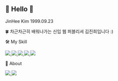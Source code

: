 ## 👋 Hello 👋

JinHee Kim
1999.09.23

🍀 차근차근히 배워나가는 신입 웹 퍼블리셔 김진희입니다 :)

🛠 My Skill 

<a href="https://www.instagram.com/" target="_blank">
  <img src="https://img.shields.io/badge/Photoshop-31A8FF?style=for-the-badge&logo=Adobe Photoshop&logoColor=ffffff"/>
</a>
<a href="https://www.instagram.com/" target="_blank">
  <img src="https://img.shields.io/badge/Illustrator-FF9A00?style=for-the-badge&logo=Adobe Illustrator&logoColor=ffffff"/>
</a>
<a href="https://www.instagram.com/" target="_blank">
  <img src="https://img.shields.io/badge/HTML5-E34F26?style=for-the-badge&logo=HTML5&logoColor=ffffff"/>
</a>
<a href="https://www.instagram.com/" target="_blank">
  <img src="https://img.shields.io/badge/CSS-1572B6?style=for-the-badge&logo=CSS3&logoColor=ffffff"/>
</a>
<a href="https://www.instagram.com/" target="_blank">
  <img src="https://img.shields.io/badge/JavaScript-F7DF1E?style=for-the-badge&logo=Adobe JavaScript&logoColor=ffffff"/>
</a>
   
📌 About

<a href=# target="_blank">
  <img src="https://img.shields.io/badge/Email-005FF9?style=flat-square&logo=Mail.Ru&logoColor=ffffff"/>
</a>
<a href="https://www.instagram.com/" target="_blank">
  <img src="https://img.shields.io/badge/Instagram-E4405F?style=flat-square&logo=Instagram&logoColor=ffffff"/>
</a>


<!--
**kimjinhee99/kimjinhee99** is a ✨ _special_ ✨ repository because its `README.md` (this file) appears on your GitHub profile.

Here are some ideas to get you started:

- 🔭 I’m currently working on ...
- 🌱 I’m currently learning ...
- 👯 I’m looking to collaborate on ...
- 🤔 I’m looking for help with ...
- 💬 Ask me about ...
- 📫 How to reach me: ...
- 😄 Pronouns: ...
- ⚡ Fun fact: ...
-->
